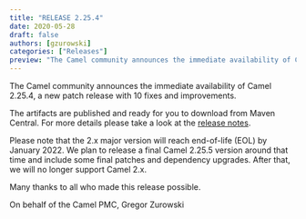 ```yaml
---
title: "RELEASE 2.25.4"
date: 2020-05-28
draft: false
authors: [gzurowski]
categories: ["Releases"]
preview: "The Camel community announces the immediate availability of Camel 2.25.4"
---
```



The Camel community announces the immediate availability of Camel 2.25.4, a new patch release with 10 fixes and improvements.

The artifacts are published and ready for you to download from Maven Central. For more details please take a look at the [release notes](/releases/release-2.25.4/).

Please note that the 2.x major version will reach end-of-life (EOL) by January 2022. We plan to release a final Camel 2.25.5 version around that time and include some final patches and dependency upgrades. After that, we will no longer support Camel 2.x.

Many thanks to all who made this release possible.

On behalf of the Camel PMC,
Gregor Zurowski
